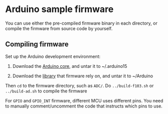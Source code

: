 # Arduino sample firmware

You can use either the pre-compiled firmware binary in each directory, or compile the firmware from source code by yourself.

## Compiling firmware
Set up the Arduino development environment:  
1) Download the [Arduino core](https://drive.google.com/file/d/13FO7wVcyBzSKz19MirNG6V7RgrgGietP/view?usp=sharing), and untar it to ~/.arduino15

2) Download the [library](https://drive.google.com/file/d/1YTkcOAXTXF4obIdlH_Cd-sOcAt9OqwgO/view?usp=sharing) that firmware rely on, and untar it to ~/Arduino

Then `cd` to the firmware directory, such as `ADC/`. Do `../build-f103.sh` or `../build-ad.sh` to compile the firmware

For `GPIO` and `GPIO_INT` firmware, different MCU uses different pins. You need to manually comment/uncomment the code that instructs which pins to use.
